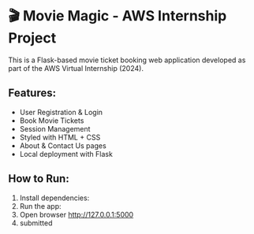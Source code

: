 # 🎬 Movie Magic - AWS Internship Project

This is a Flask-based movie ticket booking web application developed as part of the AWS Virtual Internship (2024).

## Features:
- User Registration & Login
- Book Movie Tickets
- Session Management
- Styled with HTML + CSS
- About & Contact Us pages
- Local deployment with Flask

## How to Run:
1. Install dependencies:
2. Run the app:
3. Open browser
http://127.0.0.1:5000
4. submitted